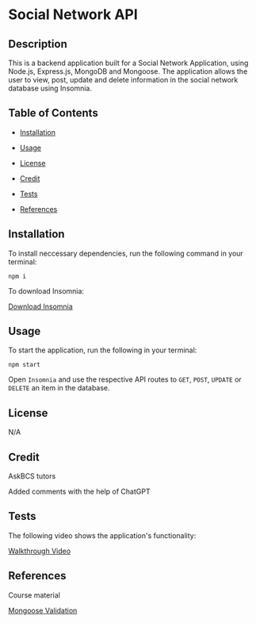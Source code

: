 # Social Network API

## Description

This is a backend application built for a Social Network Application, using Node.js, Express.js, MongoDB and Mongoose. The application allows the user to view, post, update and delete information in the social network database using Insomnia.

## Table of Contents

- [Installation](#installation)

- [Usage](#usage)

- [License](#license)

- [Credit](#credit)

- [Tests](#tests)

- [References](#references)

## Installation

To install neccessary dependencies, run the following command in your terminal:

```
npm i
```

To download Insomnia:

[Download Insomnia](https://insomnia.rest/download)

## Usage

To start the application, run the following in your terminal:

```
npm start
```

Open `Insomnia` and use the respective API routes to `GET`, `POST`, `UPDATE` or `DELETE` an item in the database.

## License

N/A

## Credit

AskBCS tutors

Added comments with the help of ChatGPT

## Tests

The following video shows the application's functionality:  

[Walkthrough Video](https://watch.screencastify.com/v/izwgGqcDH3zMSjKjLIks)

## References

Course material

[Mongoose Validation](https://mongoosejs.com/docs/validation.html)
